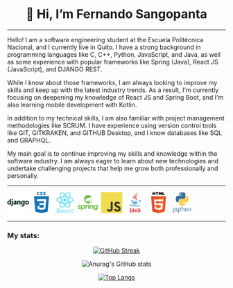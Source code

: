 
<h1 class="header" align="center">
  👋 Hi, I’m Fernando Sangopanta 
  </h1>
  <hr></hr>
Hello! I am a software engineering student at the Escuela Politécnica Nacional, and I currently live in Quito. I have a strong background in programming languages like C, C++, Python, JavaScript, and Java, as well as some experience with popular frameworks like Spring (Java), React JS (JavaScript), and DJANGO REST.

While I know about those frameworks, I am always looking to improve my skills and keep up with the latest industry trends. As a result, I'm currently focusing on deepening my knowledge of React JS and Spring Boot, and I'm also learning mobile development with Kotlin.

In addition to my technical skills, I am also familiar with project management methodologies like SCRUM. I have experience using version control tools like GIT, GITKRAKEN, and GITHUB Desktop, and I know databases like SQL and GRAPHQL.

My main goal is to continue improving my skills and knowledge within the software industry. I am always eager to learn about new technologies and undertake challenging projects that help me grow both professionally and personally.
<hr></hr>
<div align="left">
  <img src="https://github.com/devicons/devicon/blob/master/icons/django/django-plain-wordmark.svg" height="50px" width="50px"
       />
    <img src="https://github.com/devicons/devicon/blob/master/icons/css3/css3-plain-wordmark.svg" height="50px" width="50px"
       />
      <img src="https://github.com/devicons/devicon/blob/master/icons/react/react-original-wordmark.svg" height="50px" width="50px"
       />
        <img src="https://github.com/devicons/devicon/blob/master/icons/spring/spring-original-wordmark.svg" height="50px" width="50px"
       />
          <img src="https://github.com/devicons/devicon/blob/master/icons/javascript/javascript-original.svg" height="50px" width="50px"
       />
          <img src="https://github.com/devicons/devicon/blob/master/icons/java/java-original-wordmark.svg" height="50px" width="50px"
       />
          <img src="https://github.com/devicons/devicon/blob/master/icons/html5/html5-original-wordmark.svg" height="50px" width="50px"
       />
          <img src="https://github.com/devicons/devicon/blob/master/icons/python/python-original-wordmark.svg" height="50px" width="50px"
       />
  </div>
<hr> </hr>


### My stats: 

<div align = "center">
  
[![GitHub Streak](https://github-readme-streak-stats.herokuapp.com?user=Fernando473&theme=synthwave)](https://git.io/streak-stats)

</div>

<div align = "center">
  
![Anurag's GitHub stats](https://github-readme-stats.vercel.app/api?username=Fernando473&show_icons=true&theme=radical&count_private=true)
  
</div>

<div align ="center">
  
  [![Top Langs](https://github-readme-stats.vercel.app/api/top-langs/?username=Fernando473&hide_progress=false&langs_count=5)](https://github.com/Fernando473/github-readme-stats)
  
  </div>



<!---
Fernando473/Fernando473 is a ✨ special ✨ repository because its `README.md` (this file) appears on your GitHub profile.
You can click the Preview link to take a look at your changes.
--->
